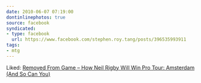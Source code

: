 ```yaml
---
date: 2010-06-07 07:19:00
dontinlinephotos: true
source: facebook
syndicated:
- type: facebook
  url: https://www.facebook.com/stephen.roy.tang/posts/396535993911
tags:
- mtg
---
```


Liked: [Removed From Game – How Neil Rigby Will Win Pro Tour: Amsterdam (And So Can You)](https://articles.starcitygames.com/articles/removed-from-game-how-neil-rigby-will-win-pro-tour-amsterdam-and-so-can-you/)